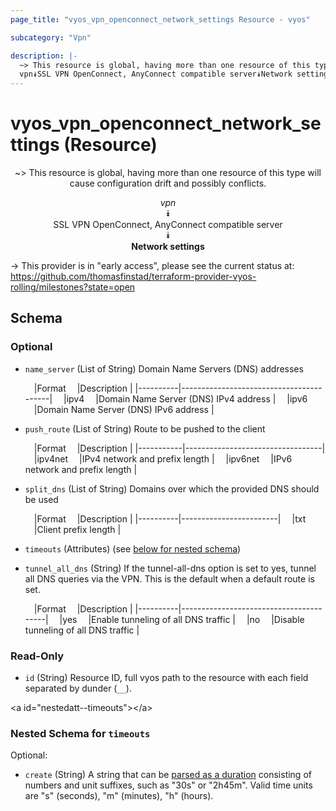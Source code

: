 ```yaml
---
page_title: "vyos_vpn_openconnect_network_settings Resource - vyos"

subcategory: "Vpn"

description: |- 
  ~> This resource is global, having more than one resource of this type will cause configuration drift and possibly conflicts.
  vpn⯯SSL VPN OpenConnect, AnyConnect compatible server⯯Network settings
---
```


# vyos_vpn_openconnect_network_settings (Resource)
<center>

~> This resource is global, having more than one resource of this type will cause configuration drift and possibly conflicts.

*vpn*  
⯯  
SSL VPN OpenConnect, AnyConnect compatible server  
⯯  
**Network settings**


</center>

-> This provider is in "early access", please see the current status at: https://github.com/thomasfinstad/terraform-provider-vyos-rolling/milestones?state=open

## Schema

### Optional

- `name_server` (List of String) Domain Name Servers (DNS) addresses

    &emsp;|Format  &emsp;|Description                            |
    |----------|-----------------------------------------|
    &emsp;|ipv4    &emsp;|Domain Name Server (DNS) IPv4 address  |
    &emsp;|ipv6    &emsp;|Domain Name Server (DNS) IPv6 address  |
- `push_route` (List of String) Route to be pushed to the client

    &emsp;|Format   &emsp;|Description                     |
    |-----------|----------------------------------|
    &emsp;|ipv4net  &emsp;|IPv4 network and prefix length  |
    &emsp;|ipv6net  &emsp;|IPv6 network and prefix length  |
- `split_dns` (List of String) Domains over which the provided DNS should be used

    &emsp;|Format  &emsp;|Description           |
    |----------|------------------------|
    &emsp;|txt     &emsp;|Client prefix length  |
- `timeouts` (Attributes) (see [below for nested schema](#nestedatt--timeouts))
- `tunnel_all_dns` (String) If the tunnel-all-dns option is set to yes, tunnel all DNS queries via the VPN. This is the default when a default route is set.

    &emsp;|Format  &emsp;|Description                           |
    |----------|----------------------------------------|
    &emsp;|yes     &emsp;|Enable tunneling of all DNS traffic   |
    &emsp;|no      &emsp;|Disable tunneling of all DNS traffic  |

### Read-Only

- `id` (String) Resource ID, full vyos path to the resource with each field separated by dunder (`__`).

&lt;a id=&#34;nestedatt--timeouts&#34;&gt;&lt;/a&gt;
### Nested Schema for `timeouts`

Optional:

- `create` (String) A string that can be [parsed as a duration](https://pkg.go.dev/time#ParseDuration) consisting of numbers and unit suffixes, such as &#34;30s&#34; or &#34;2h45m&#34;. Valid time units are &#34;s&#34; (seconds), &#34;m&#34; (minutes), &#34;h&#34; (hours).  
